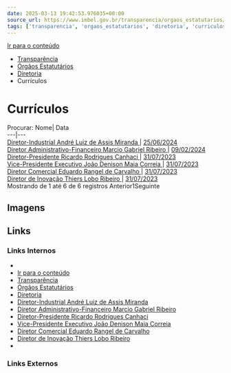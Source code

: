 ```yaml
---
date: 2025-03-13 19:42:53.976035+00:00
source_url: https://www.imbel.gov.br/transparencia/orgaos_estatutarios/diretoria/curriculos
tags: ['transparencia', 'orgaos_estatutarios', 'diretoria', 'curriculos']
---
```


[](https://www.imbel.gov.br/transparencia/orgaos_estatutarios/diretoria/curriculos)
[Ir para o conteúdo](https://www.imbel.gov.br/transparencia/orgaos_estatutarios/diretoria/curriculos#conteudo)
  * [ Transparência](https://www.imbel.gov.br/transparencia)
  * [ Órgãos Estatutários](https://www.imbel.gov.br/transparencia/orgaos_estatutarios)
  * [ Diretoria](https://www.imbel.gov.br/transparencia/orgaos_estatutarios/diretoria)
  * Currículos


# Currículos
Procurar:
Nome| Data  
---|---  
[ Diretor-Industrial André Luiz de Assis Miranda ](https://www.imbel.gov.br/storage/transparencia/1719320659.pdf) | [25/06/2024](https://www.imbel.gov.br/storage/transparencia/1719320659.pdf)  
[ Diretor Administrativo-Financeiro Marcio Gabriel Ribeiro ](https://www.imbel.gov.br/storage/transparencia/1707486064.pdf) | [09/02/2024](https://www.imbel.gov.br/storage/transparencia/1707486064.pdf)  
[ Diretor-Presidente Ricardo Rodrigues Canhaci ](https://www.imbel.gov.br/storage/transparencia/1690828271.pdf) | [31/07/2023](https://www.imbel.gov.br/storage/transparencia/1690828271.pdf)  
[ Vice-Presidente Executivo João Denison Maia Correia ](https://www.imbel.gov.br/storage/transparencia/1690830962.pdf) | [31/07/2023](https://www.imbel.gov.br/storage/transparencia/1690830962.pdf)  
[ Diretor Comercial Eduardo Rangel de Carvalho ](https://www.imbel.gov.br/storage/transparencia/1732714294.pdf) | [31/07/2023](https://www.imbel.gov.br/storage/transparencia/1732714294.pdf)  
[ Diretor de Inovação Thiers Lobo Ribeiro ](https://www.imbel.gov.br/storage/transparencia/1690831181.pdf) | [31/07/2023](https://www.imbel.gov.br/storage/transparencia/1690831181.pdf)  
Mostrando de 1 até 6 de 6 registros
Anterior1Seguinte
[ ](https://www.imbel.gov.br/transparencia/orgaos_estatutarios/diretoria/curriculos#home)


## Imagens



## Links

### Links Internos

- [](https://www.imbel.gov.br/transparencia/orgaos_estatutarios/diretoria/curriculos)
- [Ir para o conteúdo](https://www.imbel.gov.br/transparencia/orgaos_estatutarios/diretoria/curriculos#conteudo)
- [Transparência](https://www.imbel.gov.br/transparencia)
- [Órgãos Estatutários](https://www.imbel.gov.br/transparencia/orgaos_estatutarios)
- [Diretoria](https://www.imbel.gov.br/transparencia/orgaos_estatutarios/diretoria)
- [Diretor-Industrial André Luiz de Assis Miranda](https://www.imbel.gov.br/storage/transparencia/1719320659.pdf)
- [Diretor Administrativo-Financeiro Marcio Gabriel Ribeiro](https://www.imbel.gov.br/storage/transparencia/1707486064.pdf)
- [Diretor-Presidente Ricardo Rodrigues Canhaci](https://www.imbel.gov.br/storage/transparencia/1690828271.pdf)
- [Vice-Presidente Executivo João Denison Maia Correia](https://www.imbel.gov.br/storage/transparencia/1690830962.pdf)
- [Diretor Comercial Eduardo Rangel de Carvalho](https://www.imbel.gov.br/storage/transparencia/1732714294.pdf)
- [Diretor de Inovação Thiers Lobo Ribeiro](https://www.imbel.gov.br/storage/transparencia/1690831181.pdf)
- [](https://www.imbel.gov.br/transparencia/orgaos_estatutarios/diretoria/curriculos#home)

### Links Externos


